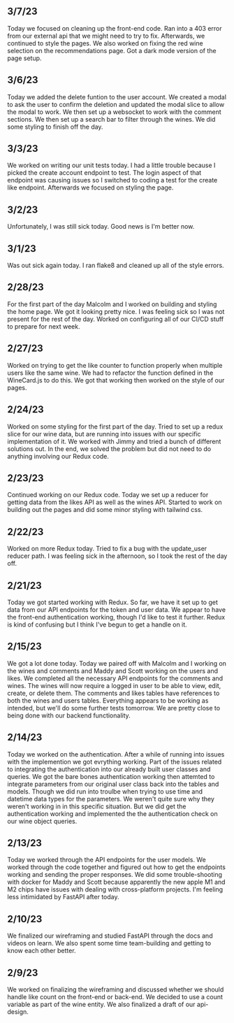 ## 3/7/23

Today we focused on cleaning up the front-end code. Ran into a 403 error from our external api that we might need to try to fix. Afterwards, we continued to style the pages. We also worked on fixing the red wine selection on the recommendations page. Got a dark mode version of the page setup. 

## 3/6/23

Today we added the delete funtion to the user account. We created a modal to ask the user to confirm the deletion and updated the modal slice to allow the modal to work. We then set up a websocket to work with the comment sections. We then set up a search bar to filter through the wines. We did some styling to finish off the day.

## 3/3/23

We worked on writing our unit tests today. I had a little trouble because I picked the create account endpoint to test. The login aspect of that endpoint was causing issues so I switched to coding a test for the create like endpoint. Afterwards we focused on styling the page.

## 3/2/23

Unfortunately, I was still sick today. Good news is I'm better now.

## 3/1/23

Was out sick again today. I ran flake8 and cleaned up all of the style errors.

## 2/28/23

For the first part of the day Malcolm and I worked on building and styling the home page. We got it looking pretty nice. I was feeling sick so I was not present for the rest of the day. Worked on configuring all of our CI/CD stuff to prepare for next week.

## 2/27/23

Worked on trying to get the like counter to function properly when multiple users like the same wine. We had to refactor the function defined in the WineCard.js to do this. We got that working then worked on the style of our pages.

## 2/24/23

Worked on some styling for the first part of the day. Tried to set up a redux slice for our wine data, but are running into issues with our specific implementation of it. We worked with Jimmy and tried a bunch of different solutions out. In the end, we solved the problem but did not need to do anything involving our Redux code.

## 2/23/23

Continued working on our Redux code. Today we set up a reducer for getting data from the likes API as well as the wines API. Started to work on building out the pages and did some minor styling with tailwind css.

## 2/22/23

Worked on more Redux today. Tried to fix a bug with the update_user reducer path. I was feeling sick in the afternoon, so I took the rest of the day off.

## 2/21/23

Today we got started working with Redux. So far, we have it set up to get data from our API endpoints for the token and user data. We appear to have the front-end authentication working, though I'd like to test it further. Redux is kind of confusing but I think I've begun to get a handle on it.

## 2/15/23

We got a lot done today. Today we paired off with Malcolm and I working on the wines and comments and Maddy and Scott working on the users and likes. We completed all the necessary API endpoints for the comments and wines. The wines will now require a logged in user to be able to view, edit, create, or delete them. The comments and likes tables have references to both the wines and users tables. Everything appears to be working as intended, but we'll do some further tests tomorrow. We are pretty close to being done with our backend functionality.

## 2/14/23

Today we worked on the authentication. After a while of running into issues with the implemention we got evrything working. Part of the issues related to integrating the authentication into our already built user classes and queries. We got the bare bones authentication working then attemted to integrate parameters from our original user class back into the tables and models. Though we did run into troulbe when trying to use time and datetime data types for the parameters. We weren't quite sure why they weren't working in in this specific situation. But we did get the authentication working and implemented the the authentication check on our wine object queries.

## 2/13/23

Today we worked through the API endpoints for the user models.  We worked through the code together and figured out how to get the endpoints working and sending the proper responses.  We did some trouble-shooting with docker for Maddy and Scott because apparently the new apple M1 and M2 chips have issues with dealing with cross-platform projects. I'm feeling less intimidated by FastAPI after today.

## 2/10/23

We finalized our wireframing and studied FastAPI through the docs and videos on learn. We also spent some time team-building and getting to know each other better.

## 2/9/23

We worked on finalizing the wireframing and discussed whether we should handle like count on the front-end or back-end. We decided to use a count variable as part of the wine entity. We also finalized a draft of our api-design.

